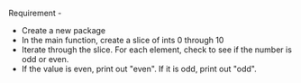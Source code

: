 Requirement -

- Create a new package
- In the main function, create a slice of ints 0 through 10
- Iterate through the slice. For each element, check to see if the number is odd or even.
- If the value is even, print out "even". If it is odd, print out "odd".